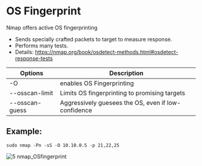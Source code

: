 # OS Fingerprint

Nmap offers active OS fingerprinting

* Sends specially crafted packets to target to measure response.
* Performs many tests.
* Details: https://nmap.org/book/osdetect-methods.html#osdetect-response-tests


| Options | Description |
| --------| ------------| 
| -O | enables OS Fingerprinting |
| --osscan-limit | Limits OS fingerprinting to promising targets |
| --osscan-guess | Aggressively guesees the OS, even if low-confidence |


## Example:

```
sudo nmap -Pn -sS -O 10.10.0.5 -p 21,22,25
```

![5  nmap_OSfingerprint](https://github.com/user-attachments/assets/7cda218c-6445-42fa-90b3-5ffbf8e26989)

 
